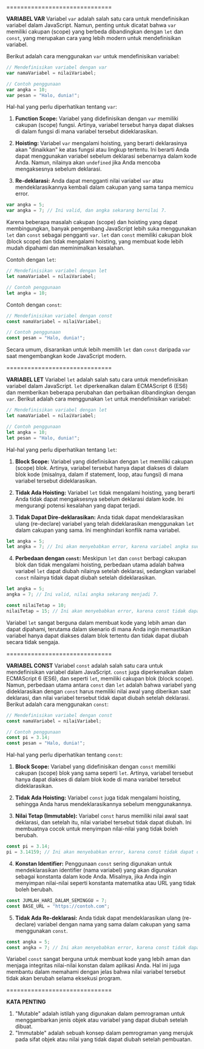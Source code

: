 ==============================

**VARIABEL VAR**
Variabel `var` adalah salah satu cara untuk mendefinisikan variabel dalam JavaScript. Namun, penting untuk dicatat bahwa `var` memiliki cakupan (scope) yang berbeda dibandingkan dengan `let` dan `const`, yang merupakan cara yang lebih modern untuk mendefinisikan variabel.

Berikut adalah cara menggunakan `var` untuk mendefinisikan variabel:

```javascript
// Mendefinisikan variabel dengan var
var namaVariabel = nilaiVariabel;

// Contoh penggunaan
var angka = 10;
var pesan = "Halo, dunia!";
```

Hal-hal yang perlu diperhatikan tentang `var`:

1. **Function Scope:** Variabel yang didefinisikan dengan `var` memiliki cakupan (scope) fungsi. Artinya, variabel tersebut hanya dapat diakses di dalam fungsi di mana variabel tersebut dideklarasikan.

2. **Hoisting:** Variabel `var` mengalami hoisting, yang berarti deklarasinya akan "dinaikkan" ke atas fungsi atau lingkup tertentu. Ini berarti Anda dapat menggunakan variabel sebelum deklarasi sebenarnya dalam kode Anda. Namun, nilainya akan `undefined` jika Anda mencoba mengaksesnya sebelum deklarasi.

3. **Re-deklarasi:** Anda dapat mengganti nilai variabel `var` atau mendeklarasikannya kembali dalam cakupan yang sama tanpa memicu error.

```javascript
var angka = 5;
var angka = 7; // Ini valid, dan angka sekarang bernilai 7.
```

Karena beberapa masalah cakupan (scope) dan hoisting yang dapat membingungkan, banyak pengembang JavaScript lebih suka menggunakan `let` dan `const` sebagai pengganti `var`. `let` dan `const` memiliki cakupan blok (block scope) dan tidak mengalami hoisting, yang membuat kode lebih mudah dipahami dan meminimalkan kesalahan.

Contoh dengan `let`:

```javascript
// Mendefinisikan variabel dengan let
let namaVariabel = nilaiVariabel;

// Contoh penggunaan
let angka = 10;
```

Contoh dengan `const`:

```javascript
// Mendefinisikan variabel dengan const
const namaVariabel = nilaiVariabel;

// Contoh penggunaan
const pesan = "Halo, dunia!";
```

Secara umum, disarankan untuk lebih memilih `let` dan `const` daripada `var` saat mengembangkan kode JavaScript modern.

==============================

**VARIABEL LET**
Variabel `let` adalah salah satu cara untuk mendefinisikan variabel dalam JavaScript. `let` diperkenalkan dalam ECMAScript 6 (ES6) dan memberikan beberapa perubahan dan perbaikan dibandingkan dengan `var`. Berikut adalah cara menggunakan `let` untuk mendefinisikan variabel:

```javascript
// Mendefinisikan variabel dengan let
let namaVariabel = nilaiVariabel;

// Contoh penggunaan
let angka = 10;
let pesan = "Halo, dunia!";
```

Hal-hal yang perlu diperhatikan tentang `let`:

1. **Block Scope:** Variabel yang didefinisikan dengan `let` memiliki cakupan (scope) blok. Artinya, variabel tersebut hanya dapat diakses di dalam blok kode (misalnya, dalam if statement, loop, atau fungsi) di mana variabel tersebut dideklarasikan.

2. **Tidak Ada Hoisting:** Variabel `let` tidak mengalami hoisting, yang berarti Anda tidak dapat mengaksesnya sebelum deklarasi dalam kode. Ini mengurangi potensi kesalahan yang dapat terjadi.

3. **Tidak Dapat Dire-deklarasikan:** Anda tidak dapat mendeklarasikan ulang (re-declare) variabel yang telah dideklarasikan menggunakan `let` dalam cakupan yang sama. Ini menghindari konflik nama variabel.

```javascript
let angka = 5;
let angka = 7; // Ini akan menyebabkan error, karena variabel angka sudah dideklarasikan sebelumnya.
```

4. **Perbedaan dengan `const`:** Meskipun `let` dan `const` berbagi cakupan blok dan tidak mengalami hoisting, perbedaan utama adalah bahwa variabel `let` dapat diubah nilainya setelah deklarasi, sedangkan variabel `const` nilainya tidak dapat diubah setelah dideklarasikan.

```javascript
let angka = 5;
angka = 7; // Ini valid, nilai angka sekarang menjadi 7.

const nilaiTetap = 10;
nilaiTetap = 15; // Ini akan menyebabkan error, karena const tidak dapat diubah.
```

Variabel `let` sangat berguna dalam membuat kode yang lebih aman dan dapat dipahami, terutama dalam skenario di mana Anda ingin memastikan variabel hanya dapat diakses dalam blok tertentu dan tidak dapat diubah secara tidak sengaja.

==============================

**VARIABEL CONST**
Variabel `const` adalah salah satu cara untuk mendefinisikan variabel dalam JavaScript. `const` juga diperkenalkan dalam ECMAScript 6 (ES6), dan seperti `let`, memiliki cakupan blok (block scope). Namun, perbedaan utama antara `const` dan `let` adalah bahwa variabel yang dideklarasikan dengan `const` harus memiliki nilai awal yang diberikan saat deklarasi, dan nilai variabel tersebut tidak dapat diubah setelah deklarasi. Berikut adalah cara menggunakan `const`:

```javascript
// Mendefinisikan variabel dengan const
const namaVariabel = nilaiVariabel;

// Contoh penggunaan
const pi = 3.14;
const pesan = "Halo, dunia!";
```

Hal-hal yang perlu diperhatikan tentang `const`:

1. **Block Scope:** Variabel yang didefinisikan dengan `const` memiliki cakupan (scope) blok yang sama seperti `let`. Artinya, variabel tersebut hanya dapat diakses di dalam blok kode di mana variabel tersebut dideklarasikan.

2. **Tidak Ada Hoisting:** Variabel `const` juga tidak mengalami hoisting, sehingga Anda harus mendeklarasikannya sebelum menggunakannya.

3. **Nilai Tetap (Immutable):** Variabel `const` harus memiliki nilai awal saat deklarasi, dan setelah itu, nilai variabel tersebut tidak dapat diubah. Ini membuatnya cocok untuk menyimpan nilai-nilai yang tidak boleh berubah.

```javascript
const pi = 3.14;
pi = 3.14159; // Ini akan menyebabkan error, karena const tidak dapat diubah.
```

4. **Konstan Identifier:** Penggunaan `const` sering digunakan untuk mendeklarasikan identifier (nama variabel) yang akan digunakan sebagai konstanta dalam kode Anda. Misalnya, jika Anda ingin menyimpan nilai-nilai seperti konstanta matematika atau URL yang tidak boleh berubah.

```javascript
const JUMLAH_HARI_DALAM_SEMINGGU = 7;
const BASE_URL = "https://contoh.com";
```

5. **Tidak Ada Re-deklarasi:** Anda tidak dapat mendeklarasikan ulang (re-declare) variabel dengan nama yang sama dalam cakupan yang sama menggunakan `const`.

```javascript
const angka = 5;
const angka = 7; // Ini akan menyebabkan error, karena const tidak dapat dideklarasikan ulang.
```

Variabel `const` sangat berguna untuk membuat kode yang lebih aman dan menjaga integritas nilai-nilai konstan dalam aplikasi Anda. Hal ini juga membantu dalam memahami dengan jelas bahwa nilai variabel tersebut tidak akan berubah selama eksekusi program.

==============================

**KATA PENTING**

1. "Mutable" adalah istilah yang digunakan dalam pemrograman untuk menggambarkan jenis objek atau variabel yang dapat diubah setelah dibuat.
2. "Immutable" adalah sebuah konsep dalam pemrograman yang merujuk pada sifat objek atau nilai yang tidak dapat diubah setelah pembuatan.
